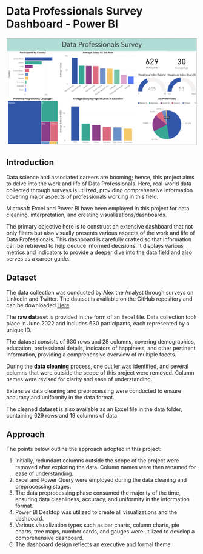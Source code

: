 # Data Professionals Survey Dashboard - Power BI

![](https://github.com/imran-basha-s/Data_Professionals_Survey-Power-BI/blob/main/Data_Professionals_Survey_Dashboard.png)

## Introduction

Data science and associated careers are booming; hence, this project aims to delve into the work and life of Data Professionals. Here, real-world data collected through surveys is utilized, providing comprehensive information covering major aspects of professionals working in this field.

Microsoft Excel and Power BI have been employed in this project for data cleaning, interpretation, and creating visualizations/dashboards.

The primary objective here is to construct an extensive dashboard that not only filters but also visually presents various aspects of the work and life of Data Professionals. This dashboard is carefully crafted so that information can be retrieved to help deduce informed decisions. It displays various metrics and indicators to provide a deeper dive into the data field and also serves as a career guide.


## Dataset

The data collection was conducted by Alex the Analyst through surveys on LinkedIn and Twitter. The dataset is available on the GitHub repository and can be downloaded [Here](https://github.com/AlexTheAnalyst/Power-BI/blob/main/Power%20BI%20-%20Final%20Project.xlsx)

The **raw dataset** is provided in the form of an Excel file. Data collection took place in June 2022 and includes 630 participants, each represented by a unique ID.

The dataset consists of 630 rows and 28 columns, covering demographics, education, professional details, indicators of happiness, and other pertinent information, providing a comprehensive overview of multiple facets.

During the **data cleaning** process, one outlier was identified, and several columns that were outside the scope of this project were removed. Column names were revised for clarity and ease of understanding.

Extensive data cleaning and preprocessing were conducted to ensure accuracy and uniformity in the data format.

The cleaned dataset is also available as an Excel file in the data folder, containing 629 rows and 19 columns of data.

## Approach

The points below outline the approach adopted in this project:

1.	Initially, redundant columns outside the scope of the project were removed after exploring the data. Column names were then renamed for ease of understanding.<br>
2.	Excel and Power Query were employed during the data cleaning and preprocessing stages.<br>
3.	The data preprocessing phase consumed the majority of the time, ensuring data cleanliness, accuracy, and uniformity in the information format.<br>
4.	Power BI Desktop was utilized to create all visualizations and the dashboard.<br>
5.	Various visualization types such as bar charts, column charts, pie charts, tree maps, number cards, and gauges were utilized to develop a comprehensive dashboard.<br>
6.	The dashboard design reflects an executive and formal theme.<br>

